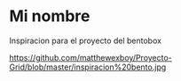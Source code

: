 # Mi nombre

Inspiracion para el proyecto del bentobox 

https://github.com/matthewexboy/Proyecto-Grid/blob/master/inspiracion%20bento.jpg